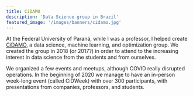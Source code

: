 ```yaml
---
title: CiDAMO
description: 'Data Science group in Brazil'
featured_image: '/images/banners/cidamo.jpg'
---
```


At the Federal University of Paraná, while I was a professor, I helped create [CiDAMO](https://cidamo.com.br), a data science, machine learning, and optimization group.
We created the group in 2018 (or 2017?) in order to attend to the increasing interest in data science from the students and from ourselves.

We organized a few events and meetups, although COVID really disrupted operations.
In the beginning of 2020 we manage to have an in-person week-long event (called CiDWeek) with over 300 participants, with presentations from companies, professors, and students.

